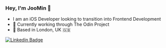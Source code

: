 ### Hey, I'm JooMin 👋

- I am an iOS Developer looking to transition into Frontend Development
- 🌱 Currently working through The Odin Project
- 📍 Based in London, UK 🇬🇧

[![Linkedin Badge](https://img.shields.io/badge/LinkedIn-JooMin%20Choi-blue?style=social&logo=linkedin)](https://www.linkedin.com/in/joomin-choi-b42933152/)


<!--
**jooomin/jooomin** is a ✨ _special_ ✨ repository because its `README.md` (this file) appears on your GitHub profile.

Here are some ideas to get you started:

- 🔭 I’m currently working on ...
- 🌱 I’m currently learning ...
- 👯 I’m looking to collaborate on ...
- 🤔 I’m looking for help with ...
- 💬 Ask me about ...
- 📫 How to reach me: ...
- 😄 Pronouns: ...
- ⚡ Fun fact: ...
- 📄 Check out my [GitHub CV](https://github.com/jooomin/CV)
- 🖥 Check out my [Portfolio Website](https://portfolio-f9wyhwcfy-jooomin.vercel.app/)
-->
